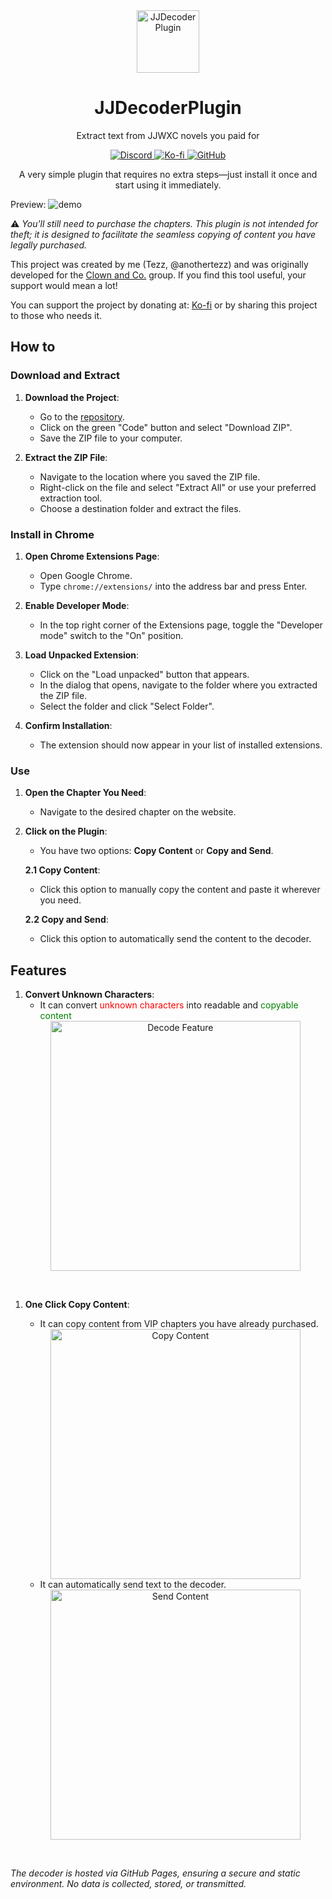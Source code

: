 <div align="center">
   <img src="https://imgur.com/Elp49Cs.png" alt="JJDecoderPlugin" title="JD" width="100">
   <h1>
      JJDecoderPlugin
   </h1>
</div>

<p align="center">
  Extract text from JJWXC novels you paid for
</p>


<p align="center">
  <a href="https://discord.com/users/357159197885988878">
    <img src="https://img.shields.io/badge/Discord-Tezz-5865F2?logo=discord&logoColor=white" alt="Discord">
  </a>
  <a href="https://ko-fi.com/anothertezz">
    <img src="https://img.shields.io/badge/Support%20Me-Ko--fi-ff5e5b?logo=kofi&logoColor=white" alt="Ko-fi">
  </a>
  <a href="https://tezzt.github.io/html-portfolio/">
    <img src="https://img.shields.io/badge/Webpage-Tezz-5e4aa1?logo=github" alt="GitHub">
  </a>
</p>


<p align="center">
  A very simple plugin that requires no extra steps—just install it once and start using it immediately.
</p>

<div align="center">
<p align="left">
  Preview:
   <img src="https://imgur.com/NkJ2Twn.gif" alt="demo">
</p>
</div>

⚠️ *You'll still need to purchase the chapters. This plugin is not intended for theft; it is designed to facilitate the seamless copying of content you have legally purchased.*


This project was created by me (Tezz, @anothertezz) and was originally developed for the [Clown and Co.](https://www.novelupdates.com/group/clown-co/) group. If you find this tool useful, your support would mean a lot!

You can support the project by donating at: [Ko-fi](https://ko-fi.com/anothertezz) or by sharing this project to those who needs it.

## How to

### Download and Extract
1. **Download the Project**:
   - Go to the [repository](https://github.com/TezzT/JJDecodePlugin/tree/master).
   - Click on the green "Code" button and select "Download ZIP".
   - Save the ZIP file to your computer.

2. **Extract the ZIP File**:
   - Navigate to the location where you saved the ZIP file.
   - Right-click on the file and select "Extract All" or use your preferred extraction tool.
   - Choose a destination folder and extract the files.

### Install in Chrome
1. **Open Chrome Extensions Page**:
   - Open Google Chrome.
   - Type `chrome://extensions/` into the address bar and press Enter.

2. **Enable Developer Mode**:
   - In the top right corner of the Extensions page, toggle the "Developer mode" switch to the "On" position.

3. **Load Unpacked Extension**:
   - Click on the "Load unpacked" button that appears.
   - In the dialog that opens, navigate to the folder where you extracted the ZIP file.
   - Select the folder and click "Select Folder".

4. **Confirm Installation**:
   - The extension should now appear in your list of installed extensions.

### Use
1. **Open the Chapter You Need**:
   - Navigate to the desired chapter on the website.

2. **Click on the Plugin**:
   - You have two options: **Copy Content** or **Copy and Send**.

   **2.1 Copy Content**:
   - Click this option to manually copy the content and paste it wherever you need.

   **2.2 Copy and Send**:
   - Click this option to automatically send the content to the decoder.



## Features
1. **Convert Unknown Characters**:
   - It can convert <span style="color: red;">unknown characters</span>  into readable and  <span style="color: green;">copyable content</span>
   <div align="center">
      <img src="https://imgur.com/UbyBQfZ.gif" alt="Decode Feature" width="400px">
   </div>
   
<br/>

1. **One Click Copy Content**:
   - It can copy content from VIP chapters you have already purchased.
   <div align="center">
      <img src="https://imgur.com/O7MHwMv.gif" alt="Copy Content" width="400px">
   </div>
   
   - It can automatically send text to the decoder.
   <div align="center">
      <img src="https://imgur.com/pBuYJEr.gif" alt="Send Content" width="400px">
   </div>

<br/>

*The decoder is hosted via GitHub Pages, ensuring a secure and static environment. No data is collected, stored, or transmitted.*
